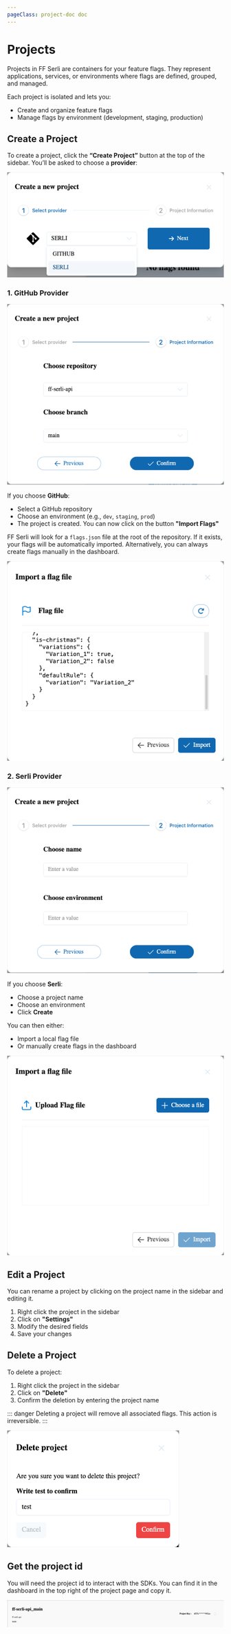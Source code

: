 ```yaml
---
pageClass: project-doc doc
---
```

# Projects

Projects in FF Serli are containers for your feature flags.
They represent applications, services, or environments where flags are defined, grouped, and managed.

Each project is isolated and lets you:

- Create and organize feature flags
- Manage flags by environment (development, staging, production)


## Create a Project

To create a project, click the **“Create Project”** button at the top of the sidebar.
You’ll be asked to choose a **provider**:
<div class="center">
  <img src="/assets/dashboard/project-choose-provider.png" alt="Organization" />
</div>

### 1. GitHub Provider

<div class="center">
  <img src="/assets/dashboard/project-provider-github.png" alt="Organization" />
</div>

If you choose **GitHub**:

- Select a GitHub repository
- Choose an environment (e.g., `dev`, `staging`, `prod`)
- The project is created. You can now click on the button **"Import Flags"**

FF Serli will look for a `flags.json` file at the root of the repository.
If it exists, your flags will be automatically imported.
Alternatively, you can always create flags manually in the dashboard.

<div class="center">
  <img src="/assets/dashboard/project-import-flag-github.png" alt="Organization" />
</div>


### 2. Serli Provider

<div class="center">
  <img src="/assets/dashboard/project-provider-serli.png" alt="Organization" />
</div>

If you choose **Serli**:

- Choose a project name
- Choose an environment
- Click **Create**

You can then either:

- Import a local flag file
- Or manually create flags in the dashboard

<div class="center">
  <img src="/assets/dashboard/project-import-flag-serli.png" alt="Organization" />
</div>



## Edit a Project

<!-- To rename a project, change the environment or provider: -->
You can rename a project by clicking on the project name in the sidebar and editing it.

1. Right click the project in the sidebar
2. Click on **"Settings"**
3. Modify the desired fields
4. Save your changes


## Delete a Project

To delete a project:

1. Right click the project in the sidebar
2. Click on **"Delete"**
3. Confirm the deletion by entering the project name

::: danger
Deleting a project will remove all associated flags. This action is irreversible.
:::

<div class="center">
  <img src="/assets/dashboard/project-delete.png" alt="project delete" />
</div>

## Get the project id
You will need the project id to interact with the SDKs. You can find it in the dashboard in the top right of the project page and copy it.
<div class="center">
  <img src="/assets/dashboard/project-id.png" alt="project id" />
</div>
